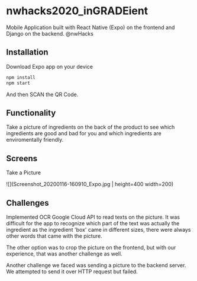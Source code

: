 # nwhacks2020_inGRADEient

Mobile Application built with React Native (Expo) on the frontend and Django on the backend. @nwHacks

## Installation

Download Expo app on your device

```bash
npm install
npm start
```

And then SCAN the QR Code.

## Functionality

Take a picture of ingredients on the back of the product to see which ingredients are good and bad for you and which ingredients are enviromentally friendly.

## Screens
Take a Picture

![](Screenshot_20200116-160910_Expo.jpg | height=400 width=200)

## Challenges

Implemented OCR Google Cloud API to read texts on the picture. It was difficult for the app to recognize which part of the text was actually the ingredient as the ingredient 'box' came in different sizes, there were always other words that came with the picture.

The other option was to crop the picture on the frontend, but with our experience, that was another challenge as well.

Another challenge we faced was sending a picture to the backend server. We attempted to send it over HTTP request but failed.
